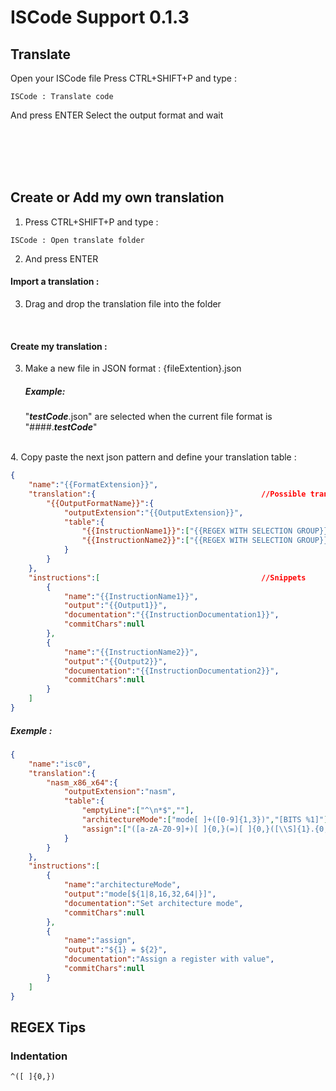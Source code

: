 # ISCode Support 0.1.3
## Translate
Open your ISCode file
Press CTRL+SHIFT+P and type :
```
ISCode : Translate code
```
And press ENTER
Select the output format and wait

<br>
<br>
<br>
<br>


## Create or Add my own translation
1. Press CTRL+SHIFT+P and type :
```
ISCode : Open translate folder
```
2. And press ENTER

#### Import a translation :
3. Drag and drop the translation file into the folder
<br>

#### Create my translation :
3. Make a new file in JSON format : {fileExtention}.json

    ##### Example:
    "***testCode***.json" are selected when the current file format is "####.***testCode***"
<br>
4. Copy paste the next json pattern and define your translation table :

```JSON
{
    "name":"{{FormatExtension}}",
    "translation":{                                     //Possible translation
        "{{OutputFormatName}}":{
            "outputExtension":"{{OutputExtension}}",
            "table":{
                "{{InstructionName1}}":["{{REGEX WITH SELECTION GROUP}}","{{TRANSLATED CODE WITH %{{groupNumber}} }}"],
                "{{InstructionName2}}":["{{REGEX WITH SELECTION GROUP}}","{{TRANSLATED CODE WITH %{{groupNumber}} }}"]
            }
        }
    },
    "instructions":[                                    //Snippets
        {
            "name":"{{InstructionName1}}",
            "output":"{{Output1}}",
            "documentation":"{{InstructionDocumentation1}}",
            "commitChars":null
        },
        {
            "name":"{{InstructionName2}}",
            "output":"{{Output2}}",
            "documentation":"{{InstructionDocumentation2}}",
            "commitChars":null
        }
    ]
}
```

##### Exemple :

```JSON
{
    "name":"isc0",
    "translation":{
        "nasm_x86_x64":{
            "outputExtension":"nasm",
            "table":{
                "emptyLine":["^\n*$",""],                                                   //Empty line
                "architectureMode":["mode[ ]+([0-9]{1,3})","[BITS %1]"],                    //mode 64   TO  [BITS 64]
                "assign":["([a-zA-Z0-9]+)[ ]{0,}(=)[ ]{0,}([\\S]{1}.{0,})","mov %1,%3"]     //a=5       TO  mov a,5
            }
        }
    },
    "instructions":[
        {
            "name":"architectureMode",                                                      //mode selected
            "output":"mode[${1|8,16,32,64|}]",                                              //Selection between 8,16,32 and 64 bits
            "documentation":"Set architecture mode",
            "commitChars":null
        },
        {
            "name":"assign",                                                                //Assign
            "output":"${1} = ${2}",
            "documentation":"Assign a register with value",
            "commitChars":null
        }
    ]
}
```


## REGEX Tips

### Indentation

```REGEX
^([ ]{0,})
```